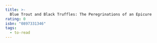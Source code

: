 ```yaml
---
title: >-
  Blue Trout and Black Truffles: The Peregrinations of an Epicure
rating: 0
isbn: "0897331346"
tags:
  - to-read
---
```


